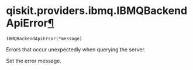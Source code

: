 # qiskit.providers.ibmq.IBMQBackendApiError[¶](#qiskit-providers-ibmq-ibmqbackendapierror "Permalink to this headline")

<span id="undefined" />

`IBMQBackendApiError(*message)`

Errors that occur unexpectedly when querying the server.

Set the error message.
